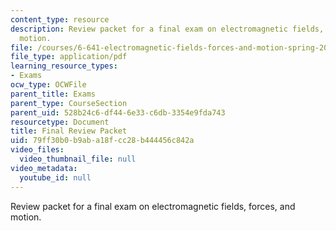 ```yaml
---
content_type: resource
description: Review packet for a final exam on electromagnetic fields, forces, and
  motion.
file: /courses/6-641-electromagnetic-fields-forces-and-motion-spring-2009/79ff30b0b9aba18fcc28b444456c842a_MIT6_641s09_exam_review.pdf
file_type: application/pdf
learning_resource_types:
- Exams
ocw_type: OCWFile
parent_title: Exams
parent_type: CourseSection
parent_uid: 528b24c6-df44-6e33-c6db-3354e9fda743
resourcetype: Document
title: Final Review Packet
uid: 79ff30b0-b9ab-a18f-cc28-b444456c842a
video_files:
  video_thumbnail_file: null
video_metadata:
  youtube_id: null
---
```

Review packet for a final exam on electromagnetic fields, forces, and motion.

